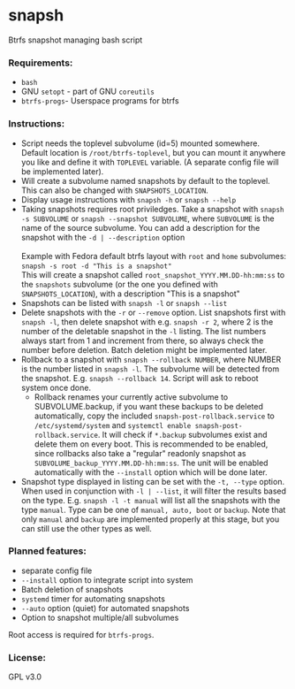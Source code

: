 # snapsh
Btrfs snapshot managing bash script

### Requirements:
- `bash`
- GNU `setopt` - part of GNU `coreutils`
- `btrfs-progs`- Userspace programs for btrfs

### Instructions:
- Script needs the toplevel subvolume (id=5) mounted somewhere. Default location is `/root/btrfs-toplevel`, but you can mount it anywhere you like and define it with `TOPLEVEL` variable. (A separate config file will be implemented later).
- Will create a subvolume named snapshots by default to the toplevel. This can also be changed with `SNAPSHOTS_LOCATION`.
- Display usage instructions with `snapsh -h` or `snapsh --help`
- Taking snapshots requires root priviledges. Take a snapshot with `snapsh -s SUBVOLUME` or `snapsh --snapshot SUBVOLUME`, where `SUBVOLUME` is the name of the source subvolume. You can add a description for the snapshot with the `-d | --description` option<br><br>Example with Fedora default btrfs layout with `root` and `home` subvolumes: <br> `snapsh -s root -d "This is a snapshot" ` <br> This will create a snapshot called `root_snapshot_YYYY.MM.DD-hh:mm:ss` to the `snapshots` subvolume (or the one you defined with `SNAPSHOTS_LOCATION`), with a description "This is a snapshot"
- Snapshots can be listed with `snapsh -l` or `snapsh --list`
- Delete snapshots with the `-r` or `--remove` option. List snapshots first with `snapsh -l`, then delete snapshot with e.g. `snapsh -r 2`, where 2 is the number of the deletable snapshot in the `-l` listing. The list numbers always start from 1 and increment from there, so always check the number before deletion. Batch deletion might be implemented later.
- Rollback to a snapshot with `snapsh --rollback NUMBER`, where NUMBER is the number listed in `snapsh -l`. The subvolume will be detected from the snapshot. E.g. `snapsh --rollback 14`. Script will ask to reboot system once done.
  - Rollback renames your currently active subvolume to SUBVOLUME.backup, if you want these backups to be deleted automatically, copy the included `snapsh-post-rollback.service` to `/etc/systemd/system` and `systemctl enable snapsh-post-rollback.service`. It will check if `*.backup` subvolumes exist and delete them on every boot. This is recommended to be enabled, since rollbacks also take a "regular" readonly snapshot as `SUBVOLUME_backup_YYYY.MM.DD-hh:mm:ss`. The unit will be enabled automatically with the `--install` option which will be done later.
- Snapshot type displayed in listing can be set with the `-t, --type` option. When used in conjunction with `-l | --list`, it will filter the results based on the type. E.g. `snapsh -l -t manual` will list all the snapshots with the type `manual`. Type can be one of `manual, auto, boot` or `backup`. Note that only `manual` and `backup` are implemented properly at this stage, but you can still use the other types as well.

### Planned features:
- separate config file
- `--install` option to integrate script into system
- Batch deletion of snapshots
- `systemd` timer for automating snapshots
- `--auto` option (quiet) for automated snapshots
- Option to snapshot multiple/all subvolumes

Root access is required for `btrfs-progs`.

### License:
GPL v3.0
